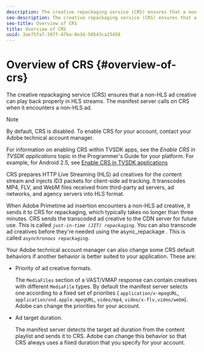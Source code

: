 ```yaml
---
description: The creative repackaging service (CRS) ensures that a non-HLS ad creative can play back properly in HLS streams. The manifest server calls on CRS when it encounters a non-HLS ad.
seo-description: The creative repackaging service (CRS) ensures that a non-HLS ad creative can play back properly in HLS streams. The manifest server calls on CRS when it encounters a non-HLS ad.
seo-title: Overview of CRS
title: Overview of CRS
uuid: 3ae75fa7-397f-47ba-8e3d-50543ca25458
---
```


# Overview of CRS {#overview-of-crs}

The creative repackaging service (CRS) ensures that a non-HLS ad creative can play back properly in HLS streams. The manifest server calls on CRS when it encounters a non-HLS ad.

>[!NOTE]
>
>By default, CRS is disabled. To enable CRS for your account, contact your Adobe technical account manager. 
>
>For information on enabling CRS within TVSDK apps, see the *Enable CRS in TVSDK applications* topic in the Programmer's Guide for your platform. For example, for Android 2.5, see [Enable CRS in TVSDK applications](https://help.adobe.com/en_US/primetime/psdk/android/2.5/index.html#Enable_in_TVSDK_applications)

CRS prepares HTTP Live Streaming (HLS) ad creatives for the content stream and injects ID3 packets for client-side ad tracking. It transcodes MP4, FLV, and WebM files received from third-party ad servers, ad networks, and agency servers into HLS format.

When Adobe Primetime ad insertion encounters a non-HLS ad creative, it sends it to CRS for repackaging, which typically takes no longer than three minutes. CRS sends the transcoded ad creative to the CDN server for future use. This is called *`just-in-time (JIT) repackaging`*. You can also transcode ad creatives before they're needed using the  async_repackage . This is called *`asynchronous repackaging`*.

Your Adobe technical account manager can also change some CRS default behaviors if another behavior is better suited to your application. These are:

* Priority of ad creative formats.

  The `MediaFiles` section of a VAST/VMAP response can contain creatives with different `MediaFile` types. By default the manifest server selects one according to a fixed set of priorities ( `application/x-mpegURL`, `application/vnd.apple.mpegURL`, `video/mp4`, `video/x-flv,video/webm`). Adobe can change the priorities for your account. 
* Ad target duration.

  The manifest server detects the target ad duration from the content playlist and sends it to CRS. Adobe can change this behavior so that CRS always uses a fixed duration that you specify for your account.
